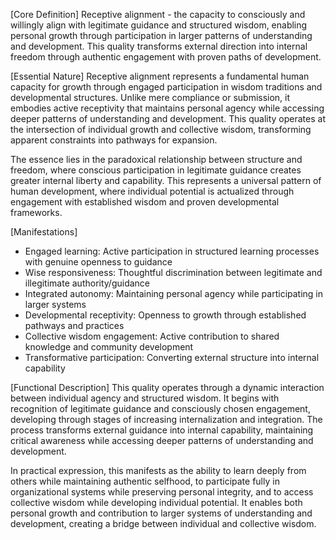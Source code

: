 [Core Definition]
Receptive alignment - the capacity to consciously and willingly align with legitimate guidance and structured wisdom, enabling personal growth through participation in larger patterns of understanding and development. This quality transforms external direction into internal freedom through authentic engagement with proven paths of development.

[Essential Nature]
Receptive alignment represents a fundamental human capacity for growth through engaged participation in wisdom traditions and developmental structures. Unlike mere compliance or submission, it embodies active receptivity that maintains personal agency while accessing deeper patterns of understanding and development. This quality operates at the intersection of individual growth and collective wisdom, transforming apparent constraints into pathways for expansion.

The essence lies in the paradoxical relationship between structure and freedom, where conscious participation in legitimate guidance creates greater internal liberty and capability. This represents a universal pattern of human development, where individual potential is actualized through engagement with established wisdom and proven developmental frameworks.

[Manifestations]
- Engaged learning: Active participation in structured learning processes with genuine openness to guidance
- Wise responsiveness: Thoughtful discrimination between legitimate and illegitimate authority/guidance
- Integrated autonomy: Maintaining personal agency while participating in larger systems
- Developmental receptivity: Openness to growth through established pathways and practices
- Collective wisdom engagement: Active contribution to shared knowledge and community development
- Transformative participation: Converting external structure into internal capability

[Functional Description]
This quality operates through a dynamic interaction between individual agency and structured wisdom. It begins with recognition of legitimate guidance and consciously chosen engagement, developing through stages of increasing internalization and integration. The process transforms external guidance into internal capability, maintaining critical awareness while accessing deeper patterns of understanding and development.

In practical expression, this manifests as the ability to learn deeply from others while maintaining authentic selfhood, to participate fully in organizational systems while preserving personal integrity, and to access collective wisdom while developing individual potential. It enables both personal growth and contribution to larger systems of understanding and development, creating a bridge between individual and collective wisdom.